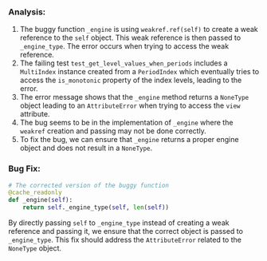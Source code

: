 ### Analysis:
1. The buggy function `_engine` is using `weakref.ref(self)` to create a weak reference to the `self` object. This weak reference is then passed to `_engine_type`. The error occurs when trying to access the weak reference.
2. The failing test `test_get_level_values_when_periods` includes a `MultiIndex` instance created from a `PeriodIndex` which eventually tries to access the `is_monotonic` property of the index levels, leading to the error.
3. The error message shows that the `_engine` method returns a `NoneType` object leading to an `AttributeError` when trying to access the `view` attribute.
4. The bug seems to be in the implementation of `_engine` where the `weakref` creation and passing may not be done correctly.
5. To fix the bug, we can ensure that `_engine` returns a proper engine object and does not result in a `NoneType`.

### Bug Fix:
```python
# The corrected version of the buggy function
@cache_readonly
def _engine(self):
    return self._engine_type(self, len(self))
```

By directly passing `self` to `_engine_type` instead of creating a weak reference and passing it, we ensure that the correct object is passed to `_engine_type`. This fix should address the `AttributeError` related to the `NoneType` object.